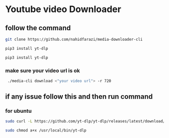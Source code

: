 # Youtube video Downloader

## follow the command

```sh
git clone https://github.com/nahidfarazi/media-downloader-cli
```
```sh
pip3 install yt-dlp
```
```sh
pip3 install yt-dlp
```
### make sure your video url is ok
```sh
 ./media-cli download <"your video url"> -r 720
```
## if any issue follow this and then run command
### for ubuntu

```sh
sudo curl -L https://github.com/yt-dlp/yt-dlp/releases/latest/download/yt-dlp -o /usr/local/bin/yt-dlp
```
```sh
sudo chmod a+x /usr/local/bin/yt-dlp
```
